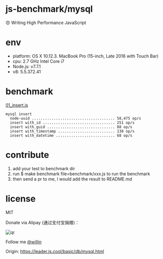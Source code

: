 # js-benchmark/mysql

:heart_eyes: Writing High Performance JavaScript

# env

* platform: OS X 10.12.3. MacBook Pro (15-inch, Late 2016 with Touch Bar)
* cpu: 2.7 GHz Intel Core i7
* Node.js: v7.7.1
* v8: 5.5.372.41

# benchmark

[01_insert.js](benchmark/01_insert.js)
```
mysql insert
  node-uuid ...................................... 58,475 op/s
  insert with_id ................................. 251 op/s
  insert with_guid ............................... 88 op/s
  insert with_timestamp .......................... 138 op/s
  insert with_datetime ........................... 68 op/s
```

# contribute

1. add your test to benchmark dir
1. run $ make benchmark file=benchmark/xxx.js to run the benchmark
1. then send a pr to me, I would add the result to README.md

# license

MIT

Donate via Alipay (通过支付宝捐赠)：

![qr](https://cloud.githubusercontent.com/assets/1890238/15489630/fccbb9cc-2193-11e6-9fed-b93c59d6ef37.png)

Follow me [@willin](https://github.com/willin)

Origin: <https://leader.js.cool/basic/db/mysql.html>
